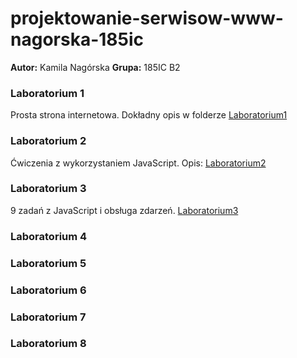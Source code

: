 # projektowanie-serwisow-www-nagorska-185ic
**Autor:** Kamila Nagórska
**Grupa:** 185IC B2

### Laboratorium 1 
Prosta strona internetowa.
Dokładny opis w folderze [Laboratorium1](https://github.com/kamilanagorska/projektowanie-serwisow-www-nagorska-185ic/tree/main/Laboratorium1)
### Laboratorium 2
Ćwiczenia z wykorzystaniem JavaScript.
Opis: [Laboratorium2](https://github.com/kamilanagorska/projektowanie-serwisow-www-nagorska-185ic/tree/main/Laboratorium2)
### Laboratorium 3
9 zadań z JavaScript i obsługa zdarzeń. [Laboratorium3](https://github.com/kamilanagorska/projektowanie-serwisow-www-nagorska-185ic/tree/main/Laboratorium3)
### Laboratorium 4
### Laboratorium 5
### Laboratorium 6
### Laboratorium 7
### Laboratorium 8

